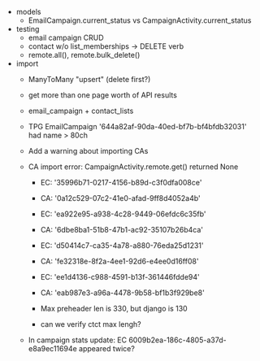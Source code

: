 * models
  * EmailCampaign.current_status vs CampaignActivity.current_status
* testing
  * email campaign CRUD
  * contact w/o list_memberships -> DELETE verb
  * remote.all(), remote.bulk_delete()
* import
  * ManyToMany "upsert" (delete first?)
  * get more than one page worth of API results

  * email_campaign + contact_lists
  * TPG EmailCampaign '644a82af-90da-40ed-bf7b-bf4bfdb32031' had name > 80ch
  * Add a warning about importing CAs
  * CA import error: CampaignActivity.remote.get() returned None
    * EC: '35996b71-0217-4156-b89d-c3f0dfa008ce'
    * CA: '0a12c529-07c2-41e0-afad-9ff8d4052a4b'

    * EC: 'ea922e95-a938-4c28-9449-06efdc6c35fb'
    * CA: '6dbe8ba1-51b8-47b1-ac92-35107b26b4ca'

    * EC: 'd50414c7-ca35-4a78-a880-76eda25d1231'
    * CA: 'fe32318e-8f2a-4ee1-92d6-e4ee0d16ff08'

    * EC: 'ee1d4136-c988-4591-b13f-361446fdde94'
    * CA: 'eab987e3-a96a-4478-9b58-bf1b3f929be8'

    * Max preheader len is 330, but django is 130
    * can we verify ctct max lengh?

  * In campaign stats update: EC 6009b2ea-186c-4805-a37d-e8a9ec11694e appeared twice?
